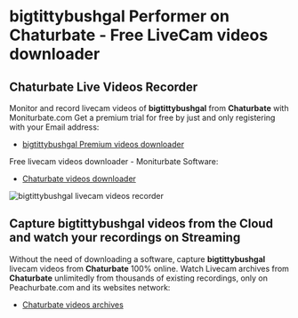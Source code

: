# bigtittybushgal Performer on Chaturbate - Free LiveCam videos downloader

## Chaturbate Live Videos Recorder

Monitor and record livecam videos of **bigtittybushgal** from **Chaturbate** with Moniturbate.com
Get a premium trial for free by just and only registering with your Email address:
* [bigtittybushgal Premium videos downloader](https://moniturbate.com/request-demo-licence-key.html)

Free livecam videos downloader - Moniturbate Software:
* [Chaturbate videos downloader](https://moniturbate.com/moniturbate-download-software.html)

![bigtittybushgal livecam videos recorder](https://peachurnet.com/templates/moniturbate-software.png)


## Capture bigtittybushgal videos from the Cloud and watch your recordings on Streaming

Without the need of downloading a software, capture **bigtittybushgal** livecam videos from **Chaturbate** 100% online.
Watch Livecam archives from **Chaturbate** unlimitedly from thousands of existing recordings, only on Peachurbate.com and its websites network:
* [Chaturbate videos archives](https://peachurnet.com/)